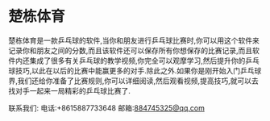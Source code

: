 # 楚栋体育
  楚栋体育是一款乒乓球的软件,当你和朋友进行乒乓球比赛时,你可以用这个软件来记录你和朋友之间的分数,而且该软件还可以保存所有你想保存的比赛记录,而且软件内还集成了很多有关乒乓球的教学视频,你完全可以观摩学习,然后提升你的乒乓球技巧,以此在以后的比赛中能赢更多的对手.除此之外.如果你是刚开始入门乒乓球界,我们还给你准备了比赛规则,你可以详细阅读,然后观看视频,提高技巧,就可以去找对手一起来一局精彩的乒乓球比赛了.
  
  联系我们: 电话:+8615887733648  邮箱:884745325@qq.com
